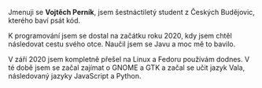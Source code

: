 Jmenuji se **Vojtěch Perník**, jsem šestnáctiletý student z Českých Budějovic, kterého baví psát kód.

K programování jsem se dostal na začátku roku 2020, kdy jsem chtěl následovat cestu svého otce. Naučil jsem se Javu a moc mě to bavilo.

V září 2020 jsem kompletně přešel na Linux a Fedoru používám dodnes. V té době jsem se začal zajímat o GNOME a GTK a začal se učit jazyk Vala, následovaný jazyky JavaScript a Python.
